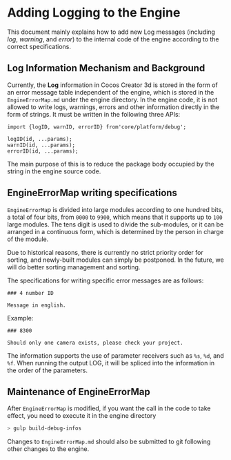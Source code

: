 # Adding Logging to the Engine

This document mainly explains how to add new Log messages (including *log*, *warning*, and *error*) to the internal code of the engine according to the correct specifications.

## Log Information Mechanism and Background
Currently, the **Log** information in Cocos Creator 3d is stored in the form of an error message table independent of the engine, which is stored in the `EngineErrorMap.md` under the engine directory. In the engine code, it is not allowed to write logs, warnings, errors and other information directly in the form of strings. It must be written in the following three APIs:

```
import {logID, warnID, errorID} from'core/platform/debug';

logID(id, ...params);
warnID(id, ...params);
errorID(id, ...params);
```

The main purpose of this is to reduce the package body occupied by the string in the engine source code.

## EngineErrorMap writing specifications

`EngineErrorMa`p is divided into large modules according to one hundred bits, a total of four bits, from `0000` to `9900`, which means that it supports up to `100` large modules. The tens digit is used to divide the sub-modules, or it can be arranged in a continuous form, which is determined by the person in charge of the module.

Due to historical reasons, there is currently no strict priority order for sorting, and newly-built modules can simply be postponed. In the future, we will do better sorting management and sorting.

The specifications for writing specific error messages are as follows:

```
### 4 number ID

Message in english.
```

Example:

```
### 8300

Should only one camera exists, please check your project.
```

The information supports the use of parameter receivers such as `%s`, `%d`, and `%f`. When running the output LOG, it will be spliced ​​into the information in the order of the parameters.

## Maintenance of EngineErrorMap

After `EngineErrorMap` is modified, if you want the call in the code to take effect, you need to execute it in the engine directory

```sh
> gulp build-debug-infos
```

Changes to `EngineErrorMap.md` should also be submitted to git following other changes to the engine.
